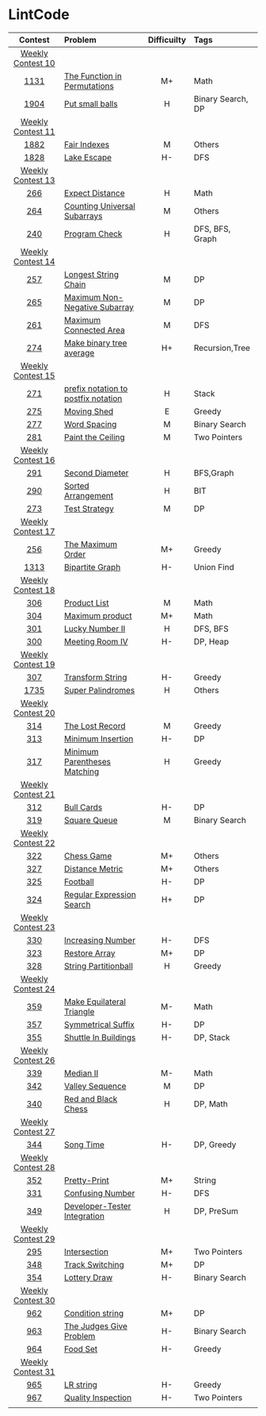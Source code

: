 # LintCode

|Contest | Problem | Difficuilty  | Tags |
| :------------:|:------------ |:---------------:| :-----|
| [Weekly Contest 10](https://www.lintcode.com/contest/89/) ||||
|[1131](https://www.lintcode.com/problem/the-function-in-permutations)|[The Function in Permutations](https://github.com/wisdompeak/LintCode/tree/master/Math/1131.The-Function-in-Permutations)|M+|Math|
|[1904](https://www.lintcode.com/problem/put-small-ball)|[Put small balls](https://github.com/wisdompeak/LintCode/tree/master/Binary-Search/1904.Put-small-balls)|H|Binary Search, DP|
| [Weekly Contest 11](https://www.lintcode.com/contest/90/) ||||
|[1882](https://www.lintcode.com/problem/fair-indexes)|[Fair Indexes](https://github.com/wisdompeak/LintCode/tree/master/Others/1882.Fair-Indexes)|M|Others|
|[1828](https://www.lintcode.com/problem/lake-escape)|[Lake Escape](https://github.com/wisdompeak/LintCode/tree/master/DFS/1828.Lake-Escape)|H-|DFS|
| [Weekly Contest 13](https://www.lintcode.com/contest/92/) ||||
|[266](https://www.lintcode.com/problem/expect-distance/)|[Expect Distance](https://github.com/wisdompeak/LintCode/tree/master/Math/266.Expect-Distance)|H|Math|
|[264](https://www.lintcode.com/problem/counting-universal-subarrays)|[Counting Universal Subarrays](https://github.com/wisdompeak/LintCode/tree/master/Others/264.Counting-Universal-Subarrays)|M|Others|
|[240](https://www.lintcode.com/problem/program-check/)|[Program Check](https://github.com/wisdompeak/LintCode/tree/master/DFS/240.Program-Check)|H|DFS, BFS, Graph|
| [Weekly Contest 14](https://www.lintcode.com/contest/93/) ||||
|[257](https://www.lintcode.com/problem/longest-string-chain/)|[Longest String Chain](https://github.com/wisdompeak/LintCode/tree/master/DP/257.Longest-String-Chain)|M|DP|
|[265](https://www.lintcode.com/problem/maximum-non-negative-subarray)|[Maximum Non-Negative Subarray](https://github.com/wisdompeak/LintCode/tree/master/DP/265.Maximum-Non-Negative-Subarray)|M|DP|
|[261](https://www.lintcode.com/problem/maximum-connected-area/)|[Maximum Connected Area](https://github.com/wisdompeak/LintCode/tree/master/DFS/261.Maximum-Connected-Area)|M|DFS|
|[274](https://www.lintcode.com/problem/make-binary-tree-average/)|[Make binary tree average](https://github.com/wisdompeak/LintCode/tree/master/Recursion/274.Make-binary-tree-average)|H+|Recursion,Tree|
| [Weekly Contest 15](https://www.lintcode.com/contest/94/) ||||
|[271](https://www.lintcode.com/problem/prefix-notation-to-postfix-notation/)|[prefix notation to postfix notation](https://github.com/wisdompeak/LintCode/tree/master/Stack/271.prefix-notation-to-postfix-notation)|H|Stack|
|[275](https://www.lintcode.com/problem/moving-shed)|[Moving Shed](https://github.com/wisdompeak/LintCode/tree/master/Greedy/275.Moving-Shed)|E|Greedy|
|[277](https://www.lintcode.com/problem/word-spacing/)|[Word Spacing](https://github.com/wisdompeak/LintCode/tree/master/Binary-Search/277.Word-Spacing)|M|Binary Search|
|[281](https://www.lintcode.com/problem/paint-the-ceiling)|[Paint the Ceiling](https://github.com/wisdompeak/LintCode/tree/master/Two_Pointers/281.Paint-the-Ceiling)|M|Two Pointers|
| [Weekly Contest 16](https://www.lintcode.com/contest/95/) ||||
|[291](https://www.lintcode.com/problem/second-diameter/)|[Second Diameter](https://github.com/wisdompeak/LintCode/tree/master/BFS/291.Second-Diameter)|H|BFS,Graph|
|[290](https://www.lintcode.com/problem/sorted-arrangement)|[Sorted Arrangement](https://github.com/wisdompeak/LintCode/tree/master/SegmentTree/290.Sorted-Arrangement)|H|BIT|
|[273](https://www.lintcode.com/problem/test-strategy/)|[Test Strategy](https://github.com/wisdompeak/LintCode/tree/master/DP/273.Test-Strategy)|M|DP|
| [Weekly Contest 17](https://www.lintcode.com/contest/96/) ||||
|[256](https://www.lintcode.com/problem/the-maximum-order/)|[The Maximum Order](https://github.com/wisdompeak/LintCode/tree/master/Greedy/256.The-Maximum-Order)|M+|Greedy|
|[1313](https://www.lintcode.com/problem/bipartite-graph/)|[Bipartite Graph](https://github.com/wisdompeak/LintCode/tree/master/Union_find/1313.Bipartite-Graph)|H-|Union Find|
| [Weekly Contest 18](https://www.lintcode.com/contest/97/) ||||
|[306](https://www.lintcode.com/problem/product-list)|[Product List](https://github.com/wisdompeak/LintCode/tree/master/Math/306.Product-List)|M|Math|
|[304](https://www.lintcode.com/problem/maximum-product)|[Maximum product](https://github.com/wisdompeak/LintCode/tree/master/Math/304.Maximum-product)|M+|Math|
|[301](https://www.lintcode.com/problem/lucky-number-ii/)|[Lucky Number II](https://github.com/wisdompeak/LintCode/tree/master/DFS/301.Lucky-Number-II)|H|DFS, BFS|
|[300](https://www.lintcode.com/problem/meeting-room-iv)|[Meeting Room IV](https://github.com/wisdompeak/LintCode/tree/master/DP/300.Meeting-Room-IV)|H-|DP, Heap|
| [Weekly Contest 19](https://www.lintcode.com/contest/98/) ||||
|[307](https://www.lintcode.com/problem/transform-string/)|[Transform String](https://github.com/wisdompeak/LintCode/tree/master/Greedy/307.Transform-String)|H-|Greedy|
|[1735](https://www.lintcode.com/problem/super-palindromes/)|[Super Palindromes](https://github.com/wisdompeak/LintCode/tree/master/Others/1735.Super-Palindromes)|H|Others|
| [Weekly Contest 20](https://www.lintcode.com/contest/99/) ||||
|[314](https://www.lintcode.com/problem/the-lost-record/)|[The Lost Record](https://github.com/wisdompeak/LintCode/tree/master/Greedy/314.The-Lost-Record)|M|Greedy|
|[313](https://www.lintcode.com/problem/minimum-insertion/)|[Minimum Insertion](https://github.com/wisdompeak/LintCode/tree/master/DP/313.Minimum-Insertion)|H-|DP|
|[317](https://www.lintcode.com/problem/minimum-parentheses-matching)|[Minimum Parentheses Matching](https://github.com/wisdompeak/LintCode/tree/master/Greedy/317.Minimum-Parentheses-Matching)|H|Greedy|
| [Weekly Contest 21](https://www.lintcode.com/contest/100/) ||||
|[312](https://www.lintcode.com/problem/bull-cards/)|[Bull Cards](https://github.com/wisdompeak/LintCode/tree/master/DP/312.Bull-Cards)|H-|DP|
|[319](https://www.lintcode.com/problem/square-queue/)|[Square Queue](https://github.com/wisdompeak/LintCode/tree/master/Binary-Search/319.Square-Queue)|M|Binary Search|
| [Weekly Contest 22](https://www.lintcode.com/contest/101/) ||||
|[322](https://www.lintcode.com/problem/chess-game/)|[Chess Game](https://github.com/wisdompeak/LintCode/tree/master/Others/322.Chess-Game)|M+|Others|
|[327](https://www.lintcode.com/problem/distance-metrics/)|[Distance Metric](https://github.com/wisdompeak/LintCode/tree/master/Others/327.Distance-Metrics)|M+|Others|
|[325](https://www.lintcode.com/problem/Football/)|[Football](https://github.com/wisdompeak/LintCode/tree/master/DP/325.Football)|H-|DP|
|[324](https://www.lintcode.com/problem/regular-expression-search/)|[Regular Expression Search](https://github.com/wisdompeak/LintCode/tree/master/DP/324.Regular-Expression-Search)|H+|DP|
| [Weekly Contest 23](https://www.lintcode.com/contest/102/) ||||
|[330](https://www.lintcode.com/problem/increasing-number/)|[Increasing Number](https://github.com/wisdompeak/LintCode/tree/master/DFS/330.Increasing-Number)|H-|DFS|
|[323](https://www.lintcode.com/problem/restorearray/)|[Restore Array](https://github.com/wisdompeak/LintCode/tree/master/DP/332.Restore-Array)|M+|DP|
|[328](https://www.lintcode.com/problem/string-partition/)|[String Partitionball](https://github.com/wisdompeak/LintCode/tree/master/Greedy/328.String-Partition)|H|Greedy|
| [Weekly Contest 24](https://www.lintcode.com/contest/103/) ||||
|[359](https://www.lintcode.com/problem/makeequilateraltriangle/)|[Make Equilateral Triangle](https://github.com/wisdompeak/LintCode/tree/master/Math/359.Make-Equilateral-Triangle)|M-|Math|
|[357](https://www.lintcode.com/problem/symmetrical-suffix/)|[Symmetrical Suffix](https://github.com/wisdompeak/LintCode/tree/master/DP/357.Symmetrical-Suffix)|H-|DP|
|[355](https://www.lintcode.com/problem/shuttleinbuildings/)|[Shuttle In Buildings](https://github.com/wisdompeak/LintCode/tree/master/DP/355.Shuttle-In-Buildings)|H-|DP, Stack|
| [Weekly Contest 26](https://www.lintcode.com/contest/105/) ||||
|[339](https://www.lintcode.com/problem/median-ii/)|[Median II](https://github.com/wisdompeak/LintCode/tree/master/Others/339.Median-II)|M-|Math|
|[342](https://www.lintcode.com/problem/valley-sequence/)|[Valley Sequence](https://github.com/wisdompeak/LintCode/tree/master/DP/342.Valley-sequence)|M|DP|
|[340](https://www.lintcode.com/problem/red-and-black-chess/)|[Red and Black Chess](https://github.com/wisdompeak/LintCode/tree/master/DP/340.Red-and-Black-Chess)|H|DP, Math|
| [Weekly Contest 27](https://www.lintcode.com/contest/106/) ||||
|[344](https://www.lintcode.com/problem/song-time/)|[Song Time](https://github.com/wisdompeak/LintCode/tree/master/DP/344.Song-Time)|H-|DP, Greedy|
| [Weekly Contest 28](https://www.lintcode.com/contest/107/) ||||
|[352](https://www.lintcode.com/problem/prettyprint/)|[Pretty-Print](https://github.com/wisdompeak/LintCode/tree/master/String/352.Pretty-Print)|M+|String|
|[331](https://www.lintcode.com/problem/confusing-number/)|[Confusing Number](https://github.com/wisdompeak/LintCode/tree/master/DFS/331.Confusing-Number)|H-|DFS|
|[349](https://www.lintcode.com/problem/developer-tester-integration/)|[Developer-Tester Integration](https://github.com/wisdompeak/LintCode/tree/master/DP/349.Developer-Tester-Integration)|H|DP, PreSum|
| [Weekly Contest 29](https://www.lintcode.com/contest/108/) ||||
|[295](https://www.lintcode.com/problem/intersection/)|[Intersection](https://github.com/wisdompeak/LintCode/tree/master/Two_Pointers/295.Intersection)|M+|Two Pointers|
|[348](https://www.lintcode.com/problem/trackswitching/)|[Track Switching](https://github.com/wisdompeak/LintCode/tree/master/DP/348.TrackSwitching)|M+|DP|
|[354](https://www.lintcode.com/problem/lottery-draw/)|[Lottery Draw](https://github.com/wisdompeak/LintCode/tree/master/Binary-Search/354.lottery-draw)|H-|Binary Search|
| [Weekly Contest 30](https://www.lintcode.com/contest/109/) ||||
|[962](https://www.lintcode.com/problem/condition-string/)|[Condition string](https://github.com/wisdompeak/LintCode/tree/master/DP/962.Condition-string)|M+|DP|
|[963](https://www.lintcode.com/problem/the-judges-give-problem/)|[The Judges Give Problem](https://github.com/wisdompeak/LintCode/tree/master/Binary-Search/963.The-Judges-Give-Problem)|H-|Binary Search|
|[964](https://www.lintcode.com/problem/food-set/)|[Food Set](https://github.com/wisdompeak/LintCode/tree/master/Greedy/964.Food-Set)|H-|Greedy|
| [Weekly Contest 31](https://www.lintcode.com/contest/111/) ||||
|[965](https://www.lintcode.com/problem/lr-string/)|[LR string](https://github.com/wisdompeak/LintCode/tree/master/Greedy/965.LR-String)|H-|Greedy|
|[967](https://www.lintcode.com/problem/quality-inspection/)|[Quality Inspection](https://github.com/wisdompeak/LintCode/tree/master/Two_Pointers/967.Quality-Inspection)|H-|Two Pointers|
||||

